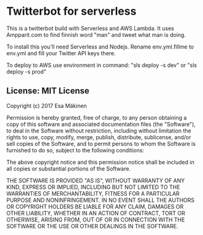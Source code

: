 # Twitterbot for serverless

This is a twitterbot build with Serverless and AWS Lambda. It uses Ampparit.com to find finnish word "man" and tweet what man is doing.

To install this you'll need Serverless and Nodejs. Rename env.yml.fillme to env.yml and fill your Twitter API keys there.  

To deploy to AWS use environment in command: "sls deploy -s dev" or "sls deploy -s prod"

## License: MIT License

Copyright (c) 2017 Esa Mäkinen

Permission is hereby granted, free of charge, to any person obtaining a copy
of this software and associated documentation files (the "Software"), to deal
in the Software without restriction, including without limitation the rights
to use, copy, modify, merge, publish, distribute, sublicense, and/or sell
copies of the Software, and to permit persons to whom the Software is
furnished to do so, subject to the following conditions:

The above copyright notice and this permission notice shall be included in all
copies or substantial portions of the Software.

THE SOFTWARE IS PROVIDED "AS IS", WITHOUT WARRANTY OF ANY KIND, EXPRESS OR
IMPLIED, INCLUDING BUT NOT LIMITED TO THE WARRANTIES OF MERCHANTABILITY,
FITNESS FOR A PARTICULAR PURPOSE AND NONINFRINGEMENT. IN NO EVENT SHALL THE
AUTHORS OR COPYRIGHT HOLDERS BE LIABLE FOR ANY CLAIM, DAMAGES OR OTHER
LIABILITY, WHETHER IN AN ACTION OF CONTRACT, TORT OR OTHERWISE, ARISING FROM,
OUT OF OR IN CONNECTION WITH THE SOFTWARE OR THE USE OR OTHER DEALINGS IN THE
SOFTWARE. 